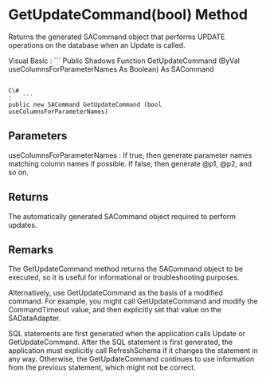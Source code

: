 <!-- loio3c107b3e6c5f10148d9ba5f236cdeb3e -->

# GetUpdateCommand\(bool\) Method

Returns the generated SACommand object that performs UPDATE operations on the database when an Update is called.



Visual Basic
:   ```
Public Shadows Function GetUpdateCommand (ByVal useColumnsForParameterNames As Boolean) As SACommand
```

C\#
:   ```
public new SACommand GetUpdateCommand (bool useColumnsForParameterNames)
```



## Parameters

useColumnsForParameterNames
:   If true, then generate parameter names matching column names if possible. If false, then generate @p1, @p2, and so on.



## Returns

The automatically generated SACommand object required to perform updates.



## Remarks

The GetUpdateCommand method returns the SACommand object to be executed, so it is useful for informational or troubleshooting purposes.

Alternatively, use GetUpdateCommand as the basis of a modified command. For example, you might call GetUpdateCommand and modify the CommandTimeout value, and then explicitly set that value on the SADataAdapter.

SQL statements are first generated when the application calls Update or GetUpdateCommand. After the SQL statement is first generated, the application must explicitly call RefreshSchema if it changes the statement in any way. Otherwise, the GetUpdateCommand continues to use information from the previous statement, which might not be correct.

